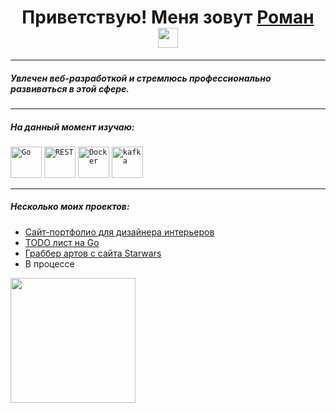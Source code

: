 <h1 align="center">Приветствую! Меня зовут <a href="https://t.me/Kolesnikov_R0man" target="_blank">Роман</a>
<img src="https://github.com/blackcater/blackcater/raw/main/images/Hi.gif" height="32"/></h1>

---
##### Увлечен веб-разработкой и стремлюсь профессионально развиваться в этой сфере. 
---
##### На данный момент изучаю: 
<div >
	<code><img width="50" src="https://raw.githubusercontent.com/marwin1991/profile-technology-icons/refs/heads/main/icons/go.png" alt="Go" title="Go"/></code>
	<code><img width="50" src="https://raw.githubusercontent.com/marwin1991/profile-technology-icons/refs/heads/main/icons/rest.png" alt="REST" title="REST"/></code>
	<code><img width="50" src="https://raw.githubusercontent.com/marwin1991/profile-technology-icons/refs/heads/main/icons/docker.png" alt="Docker" title="Docker"/></code>
	<code><img width="50" src="https://raw.githubusercontent.com/marwin1991/profile-technology-icons/refs/heads/main/icons/kafka.png" alt="kafka" title="kafka"/></code>
</div>

---
##### Несколько моих проектов:
* [Сайт-портфолио для дизайнера интерьеров](https://rodesign.ru/)
* [TODO лист на Go](https://github.com/Epicpt/simple_todo)
* [Граббер артов с сайта Starwars](https://github.com/Epicpt/image-grabber)
* В процессе 
<img src="https://raw.githubusercontent.com/mayankchaudhary26/Cool-Readme-ideas/master/data/giphy.gif" width="200" height="200" />